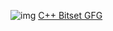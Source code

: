 ![img](https://cses.fi/logo.png?1)
[C++ Bitset GFG](https://www.geeksforgeeks.org/c-bitset-and-its-application/)

